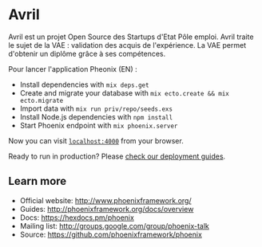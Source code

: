 # Avril

Avril est un projet Open Source des Startups d'Etat Pôle emploi. 
Avril traite le sujet de la VAE : validation des acquis de l'expérience. La VAE permet d'obtenir un diplôme grâce à ses compétences. 

Pour lancer l'application Pheonix (EN) : 
  * Install dependencies with `mix deps.get`
  * Create and migrate your database with `mix ecto.create && mix ecto.migrate`
  * Import data with `mix run priv/repo/seeds.exs`
  * Install Node.js dependencies with `npm install`
  * Start Phoenix endpoint with `mix phoenix.server`

Now you can visit [`localhost:4000`](http://localhost:4000) from your browser.

Ready to run in production? Please [check our deployment guides](http://www.phoenixframework.org/docs/deployment).

## Learn more

  * Official website: http://www.phoenixframework.org/
  * Guides: http://phoenixframework.org/docs/overview
  * Docs: https://hexdocs.pm/phoenix
  * Mailing list: http://groups.google.com/group/phoenix-talk
  * Source: https://github.com/phoenixframework/phoenix
